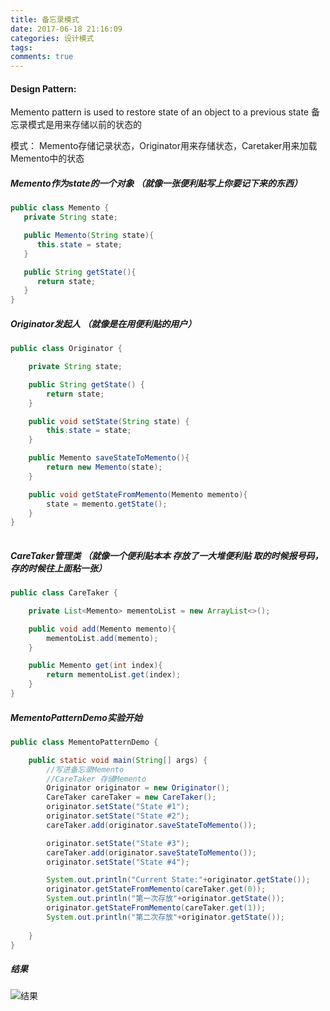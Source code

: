 ```yaml
---
title: 备忘录模式
date: 2017-06-18 21:16:09
categories: 设计模式
tags:
comments: true
---
```


#### Design Pattern:
Memento pattern is used to restore state of an object to a previous state
备忘录模式是用来存储以前的状态的

模式：
Memento存储记录状态，Originator用来存储状态，Caretaker用来加载Memento中的状态

##### Memento作为state的一个对象 （就像一张便利贴写上你要记下来的东西）
``` java
public class Memento {
   private String state;

   public Memento(String state){
      this.state = state;
   }

   public String getState(){
      return state;
   }	
}
```
##### Originator发起人 （就像是在用便利贴的用户）
``` java
public class Originator {

    private String state;

    public String getState() {
        return state;
    }

    public void setState(String state) {
        this.state = state;
    }

    public Memento saveStateToMemento(){
        return new Memento(state);
    }

    public void getStateFromMemento(Memento memento){
        state = memento.getState();
    }
}
    
```
##### CareTaker管理类 （就像一个便利贴本本 存放了一大堆便利贴 取的时候报号码，存的时候往上面粘一张）
``` java
public class CareTaker {

    private List<Memento> mementoList = new ArrayList<>();

    public void add(Memento memento){
        mementoList.add(memento);
    }

    public Memento get(int index){
        return mementoList.get(index);
    }
}

```
##### MementoPatternDemo实验开始
``` java
public class MementoPatternDemo {

    public static void main(String[] args) {
        //写进备忘录Memento
        //CareTaker 存储Memento
        Originator originator = new Originator();
        CareTaker careTaker = new CareTaker();
        originator.setState("State #1");
        originator.setState("State #2");
        careTaker.add(originator.saveStateToMemento());

        originator.setState("State #3");
        careTaker.add(originator.saveStateToMemento());
        originator.setState("State #4");

        System.out.println("Current State:"+originator.getState());
        originator.getStateFromMemento(careTaker.get(0));
        System.out.println("第一次存放"+originator.getState());
        originator.getStateFromMemento(careTaker.get(1));
        System.out.println("第二次存放"+originator.getState());
        
    }
}
```
##### 结果
![结果](/uploads/pattern/memento.png)

